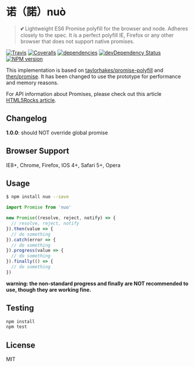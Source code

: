 # 诺（諾）nuò

> :two_hearts: Lightweight ES6 Promise polyfill for the browser and node. Adheres closely to the spec. It is a perfect polyfill IE, Firefox or any other browser that does not support native promises.

[![Travis](https://img.shields.io/travis/crossjs/nuo.svg?style=flat-square)](https://travis-ci.org/crossjs/nuo)
[![Coveralls](https://img.shields.io/coveralls/crossjs/nuo.svg?style=flat-square)](https://coveralls.io/github/crossjs/nuo)
[![dependencies](https://david-dm.org/crossjs/nuo.svg?style=flat-square)](https://david-dm.org/crossjs/nuo)
[![devDependency Status](https://david-dm.org/crossjs/nuo/dev-status.svg?style=flat-square)](https://david-dm.org/crossjs/nuo#info=devDependencies)
[![NPM version](https://img.shields.io/npm/v/nuo.svg?style=flat-square)](https://npmjs.org/package/nuo)

This implementation is based on [taylorhakes/promise-polyfill](https://github.com/taylorhakes/promise-polyfill) and [then/promise](https://github.com/then/promise). It has been changed to use the prototype for performance and memory reasons.

For API information about Promises, please check out this article [HTML5Rocks article](http://www.html5rocks.com/en/tutorials/es6/promises/).

## Changelog

**1.0.0**: should NOT override global promise

## Browser Support

IE8+, Chrome, Firefox, IOS 4+, Safari 5+, Opera

## Usage

```bash
$ npm install nuo --save
```

```js
import Promise from 'nuo'

new Promise((resolve, reject, notify) => {
  // resolve, reject, notify
}).then(value => {
  // do something
}).catch(error => {
  // do something
}).progress(value => {
  // do something
}).finally(() => {
  // do something
})
```

**warning: the non-standard progress and finally are NOT recommended to use, though they are working fine.**

## Testing

```bash
npm install
npm test
```

## License

MIT
